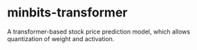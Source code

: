 # minbits-transformer
A transformer-based stock price prediction model, which allows quantization of weight and activation.
